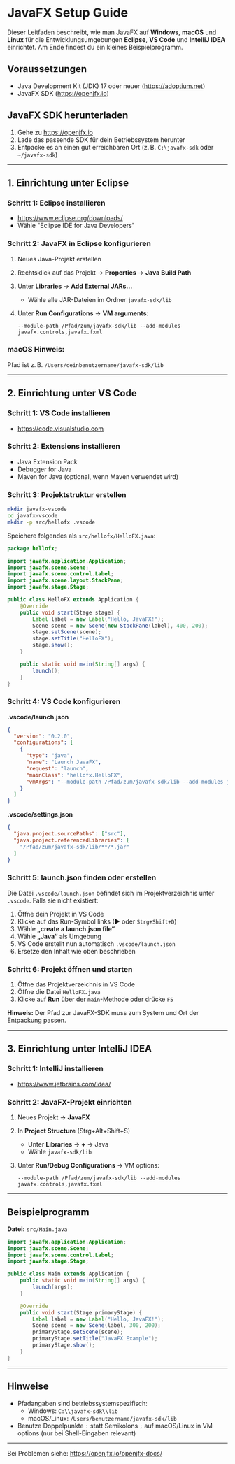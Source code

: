 # JavaFX Setup Guide

Dieser Leitfaden beschreibt, wie man JavaFX auf **Windows**, **macOS** und **Linux** für die Entwicklungsumgebungen **Eclipse**, **VS Code** und **IntelliJ IDEA** einrichtet. Am Ende findest du ein kleines Beispielprogramm.

## Voraussetzungen

- Java Development Kit (JDK) 17 oder neuer (https://adoptium.net)
- JavaFX SDK (https://openjfx.io)

## JavaFX SDK herunterladen

1. Gehe zu https://openjfx.io
2. Lade das passende SDK für dein Betriebssystem herunter
3. Entpacke es an einen gut erreichbaren Ort (z. B. `C:\javafx-sdk` oder `~/javafx-sdk`)

---

## 1. Einrichtung unter Eclipse

### Schritt 1: Eclipse installieren
- https://www.eclipse.org/downloads/
- Wähle "Eclipse IDE for Java Developers"

### Schritt 2: JavaFX in Eclipse konfigurieren

1. Neues Java-Projekt erstellen
2. Rechtsklick auf das Projekt → **Properties** → **Java Build Path**
3. Unter **Libraries** → **Add External JARs...**
   - Wähle alle JAR-Dateien im Ordner `javafx-sdk/lib`
4. Unter **Run Configurations** → **VM arguments**:

   ```
   --module-path /Pfad/zum/javafx-sdk/lib --add-modules javafx.controls,javafx.fxml
   ```

### macOS Hinweis:
Pfad ist z. B. `/Users/deinbenutzername/javafx-sdk/lib`

---

## 2. Einrichtung unter VS Code

### Schritt 1: VS Code installieren
- https://code.visualstudio.com

### Schritt 2: Extensions installieren
- Java Extension Pack
- Debugger for Java
- Maven for Java (optional, wenn Maven verwendet wird)

### Schritt 3: Projektstruktur erstellen

```bash
mkdir javafx-vscode
cd javafx-vscode
mkdir -p src/hellofx .vscode
```

Speichere folgendes als `src/hellofx/HelloFX.java`:

```java
package hellofx;

import javafx.application.Application;
import javafx.scene.Scene;
import javafx.scene.control.Label;
import javafx.scene.layout.StackPane;
import javafx.stage.Stage;

public class HelloFX extends Application {
    @Override
    public void start(Stage stage) {
        Label label = new Label("Hello, JavaFX!");
        Scene scene = new Scene(new StackPane(label), 400, 200);
        stage.setScene(scene);
        stage.setTitle("HelloFX");
        stage.show();
    }

    public static void main(String[] args) {
        launch();
    }
}
```

### Schritt 4: VS Code konfigurieren

**.vscode/launch.json**
```json
{
  "version": "0.2.0",
  "configurations": [
    {
      "type": "java",
      "name": "Launch JavaFX",
      "request": "launch",
      "mainClass": "hellofx.HelloFX",
      "vmArgs": "--module-path /Pfad/zum/javafx-sdk/lib --add-modules javafx.controls,javafx.fxml"
    }
  ]
}
```

**.vscode/settings.json**
```json
{
  "java.project.sourcePaths": ["src"],
  "java.project.referencedLibraries": [
    "/Pfad/zum/javafx-sdk/lib/**/*.jar"
  ]
}
```

### Schritt 5: launch.json finden oder erstellen

Die Datei `.vscode/launch.json` befindet sich im Projektverzeichnis unter `.vscode`. Falls sie nicht existiert:

1. Öffne dein Projekt in VS Code
2. Klicke auf das Run-Symbol links (▶ oder `Strg+Shift+D`)
3. Wähle **„create a launch.json file“**
4. Wähle **„Java“** als Umgebung
5. VS Code erstellt nun automatisch `.vscode/launch.json`
6. Ersetze den Inhalt wie oben beschrieben

### Schritt 6: Projekt öffnen und starten

1. Öffne das Projektverzeichnis in VS Code
2. Öffne die Datei `HelloFX.java`
3. Klicke auf **Run** über der `main`-Methode oder drücke `F5`

**Hinweis:** Der Pfad zur JavaFX-SDK muss zum System und Ort der Entpackung passen.

---

## 3. Einrichtung unter IntelliJ IDEA

### Schritt 1: IntelliJ installieren
- https://www.jetbrains.com/idea/

### Schritt 2: JavaFX-Projekt einrichten

1. Neues Projekt → **JavaFX**
2. In **Project Structure** (Strg+Alt+Shift+S)
   - Unter **Libraries** → **+** → Java
   - Wähle `javafx-sdk/lib`
3. Unter **Run/Debug Configurations** → VM options:

   ```
   --module-path /Pfad/zum/javafx-sdk/lib --add-modules javafx.controls,javafx.fxml
   ```

---

## Beispielprogramm

**Datei:** `src/Main.java`

```java
import javafx.application.Application;
import javafx.scene.Scene;
import javafx.scene.control.Label;
import javafx.stage.Stage;

public class Main extends Application {
    public static void main(String[] args) {
        launch(args);
    }

    @Override
    public void start(Stage primaryStage) {
        Label label = new Label("Hello, JavaFX!");
        Scene scene = new Scene(label, 300, 200);
        primaryStage.setScene(scene);
        primaryStage.setTitle("JavaFX Example");
        primaryStage.show();
    }
}
```

---

## Hinweise

- Pfadangaben sind betriebssystemspezifisch:
  - Windows: `C:\\javafx-sdk\\lib`
  - macOS/Linux: `/Users/benutzername/javafx-sdk/lib`
- Benutze Doppelpunkte `:` statt Semikolons `;` auf macOS/Linux in VM options (nur bei Shell-Eingaben relevant)

---

Bei Problemen siehe: https://openjfx.io/openjfx-docs/
